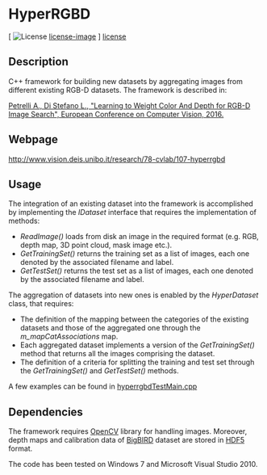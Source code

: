 # HyperRGBD

[ ![License] [license-image] ] [license]

[license-image]: https://img.shields.io/badge/license-gpl-green.svg?style=flat
[license]: https://github.com/aliosciapetrelli/Pairwise3DRegistrationEvaluation/blob/master/LICENSE

Description
-----------
C++ framework for building new datasets by aggregating images from different existing RGB-D datasets. The framework is described in:

[Petrelli A., Di Stefano L., "Learning to Weight Color And Depth for RGB-D Image Search", European Conference on Computer Vision, 2016.](http://onlinelibrary.wiley.com/doi/10.1111/cgf.12732/epdf)

Webpage
-----------
http://www.vision.deis.unibo.it/research/78-cvlab/107-hyperrgbd

Usage
-----------
The integration of an existing dataset into the framework is accomplished by implementing the *IDataset* interface that requires the implementation of methods:
* *ReadImage()* loads from disk an image in the required format (e.g. RGB, depth map, 3D point cloud, mask image etc.).
* *GetTrainingSet()* returns the training set as a list of images, each one denoted by the associated filename and label.
* *GetTestSet()* returns the test set as a list of images, each one denoted by the associated filename and label.

The aggregation of datasets into new ones is enabled by the *HyperDataset* class, that requires:
* The definition of the mapping between the categories of the existing datasets and those of the aggregated one through the *m_mapCatAssociations* map.
* Each aggregated dataset implements a version of the *GetTrainingSet()* method that returns all the images comprising the dataset.
* The definition of a criteria for splitting the training and test set through the *GetTrainingSet()* and *GetTestSet()* methods.

A few examples can be found in [hyperrgbdTestMain.cpp](https://github.com/aliosciapetrelli/HyperRGBD/blob/master/hyperrgbdTestMain.cpp)

Dependencies
-----------
The framework requires [OpenCV](http://opencv.org/) library for handling images. Moreover, depth maps and calibration data of [BigBIRD](http://rll.berkeley.edu/bigbird/) dataset are stored in [HDF5](https://www.hdfgroup.org/HDF5/) format.

The code has been tested on Windows 7 and Microsoft Visual Studio 2010.

